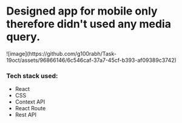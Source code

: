 <h1>Designed app for mobile only therefore didn't used any media query.</h1>
![image](https://github.com/g100rabh/Task-19oct/assets/96866146/6c546caf-37a7-45cf-b393-af09389c3742)
<h3>Tech stack used:</h3>
<ul>
  <li>React</li>
  <li>CSS</li>
  <li>Context API</li>
  <li>React Route</li>
  <li>Rest API</li>
</ul>
